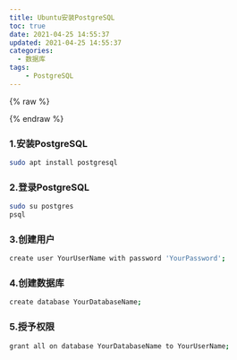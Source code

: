 ```yaml
---
title: Ubuntu安装PostgreSQL
toc: true
date: 2021-04-25 14:55:37
updated: 2021-04-25 14:55:37
categories:
  - 数据库
tags:
    - PostgreSQL
---
```


{% raw %}<div class="post-summary">{% endraw %}
在Ubuntu服务器上安装PostgreSQL数据库，并进行相应配置。
{% raw %}</div>{% endraw %}

<!-- more -->
<style type="text/css">
.post-summary { display: none; }
</style>

### 1.安装PostgreSQL
``` bash
sudo apt install postgresql
```
### 2.登录PostgreSQL
``` bash
sudo su postgres
psql
```
### 3.创建用户
``` bash
create user YourUserName with password 'YourPassword';
```
### 4.创建数据库
``` bash
create database YourDatabaseName;
```
### 5.授予权限
``` bash
grant all on database YourDatabaseName to YourUserName;
```